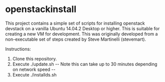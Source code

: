 # openstackinstall
This project contains a simple set of scripts for installing openstack devstack on a vanilla Ubuntu 14.04.2 Desktop or higher.  This is suitable for creating a new VM for development.  This was originally developed from a non-executable set of steps created by Steve Martinelli (stevemart).

Instructions:

1. Clone this repository.
2. Execute ./update.sh -- Note this can take up to 30 minutes depending on network speed --
3. Execute ./installds.sh
